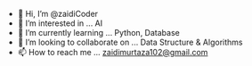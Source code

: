 - 👋 Hi, I’m @zaidiCoder
- 👀 I’m interested in ... AI
- 🌱 I’m currently learning ... Python, Database
- 💞️ I’m looking to collaborate on ... Data Structure & Algorithms
- 📫 How to reach me ... zaidimurtaza102@gmail.com

<!---
zaidiCoder/zaidiCoder is a ✨ special ✨ repository because its `README.md` (this file) appears on your GitHub profile.
You can click the Preview link to take a look at your changes.
--->
